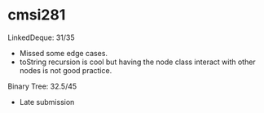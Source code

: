 # cmsi281

LinkedDeque: 31/35
  * Missed some edge cases.
  * toString recursion is cool but having the node class interact with other nodes is not good practice.

Binary Tree: 32.5/45
 * Late submission
